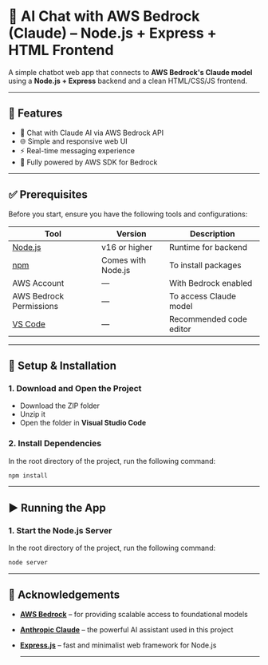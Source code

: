 # 🤖 AI Chat with AWS Bedrock (Claude) – Node.js + Express + HTML Frontend

A simple chatbot web app that connects to **AWS Bedrock's Claude model** using a **Node.js + Express** backend and a clean HTML/CSS/JS frontend.

---

## 🚀 Features

- 💬 Chat with Claude AI via AWS Bedrock API  
- 🌐 Simple and responsive web UI  
- ⚡ Real-time messaging experience  
- 🧠 Fully powered by AWS SDK for Bedrock  

---

## ✅ Prerequisites

Before you start, ensure you have the following tools and configurations:

| Tool | Version | Description |
|------|---------|-------------|
| [Node.js](https://nodejs.org/) | v16 or higher | Runtime for backend |
| [npm](https://www.npmjs.com/) | Comes with Node.js | To install packages |
| AWS Account | — | With Bedrock enabled |
| AWS Bedrock Permissions | — | To access Claude model |
| [VS Code](https://code.visualstudio.com/) | — | Recommended code editor |

---

## 🔧 Setup & Installation

### 1. Download and Open the Project

- Download the ZIP folder  
- Unzip it  
- Open the folder in **Visual Studio Code**

### 2. Install Dependencies

In the root directory of the project, run the following command:

```bash
npm install

```
---

## ▶️ Running the App

### 1. Start the Node.js Server

In the root directory of the project, run the following command:

```bash
node server
```
---
## 🙌 Acknowledgements

- [**AWS Bedrock**](https://aws.amazon.com/bedrock/) – for providing scalable access to foundational models
- [**Anthropic Claude**](https://www.anthropic.com/) – the powerful AI assistant used in this project
- [**Express.js**](https://expressjs.com/) – fast and minimalist web framework for Node.js

  ---
